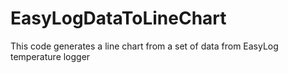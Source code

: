 # EasyLogDataToLineChart
This code generates a line chart from a set of data from EasyLog temperature logger 
